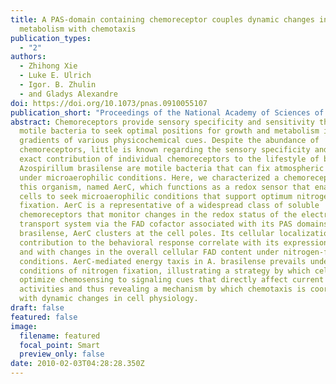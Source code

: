 ```yaml
---
title: A PAS-domain containing chemoreceptor couples dynamic changes in
  metabolism with chemotaxis
publication_types:
  - "2"
authors:
  - Zhihong Xie
  - Luke E. Ulrich
  - Igor. B. Zhulin
  - and Gladys Alexandre
doi: https://doi.org/10.1073/pnas.0910055107
publication_short: "Proceedings of the National Academy of Sciences of the USA 107: 2235-2240."
abstract: Chemoreceptors provide sensory specificity and sensitivity that enable
  motile bacteria to seek optimal positions for growth and metabolism in
  gradients of various physicochemical cues. Despite the abundance of
  chemoreceptors, little is known regarding the sensory specificity and the
  exact contribution of individual chemoreceptors to the lifestyle of bacteria.
  Azospirillum brasilense are motile bacteria that can fix atmospheric nitrogen
  under microaerophilic conditions. Here, we characterized a chemoreceptor in
  this organism, named AerC, which functions as a redox sensor that enables the
  cells to seek microaerophilic conditions that support optimum nitrogen
  fixation. AerC is a representative of a widespread class of soluble
  chemoreceptors that monitor changes in the redox status of the electron
  transport system via the FAD cofactor associated with its PAS domains. In A.
  brasilense, AerC clusters at the cell poles. Its cellular localization and
  contribution to the behavioral response correlate with its expression pattern
  and with changes in the overall cellular FAD content under nitrogen-fixing
  conditions. AerC-mediated energy taxis in A. brasilense prevails under
  conditions of nitrogen fixation, illustrating a strategy by which cells
  optimize chemosensing to signaling cues that directly affect current metabolic
  activities and thus revealing a mechanism by which chemotaxis is coordinated
  with dynamic changes in cell physiology.
draft: false
featured: false
image:
  filename: featured
  focal_point: Smart
  preview_only: false
date: 2010-02-03T04:28:28.350Z
---
```

